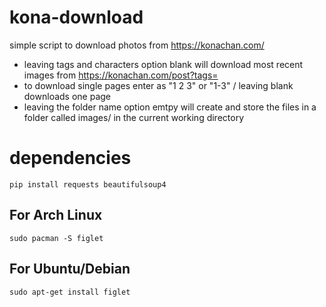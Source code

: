 # kona-download

simple script to download photos from https://konachan.com/

- leaving tags and characters option blank will download most recent images from https://konachan.com/post?tags=
- to download single pages enter as "1 2 3" or "1-3" / leaving blank downloads one page
- leaving the folder name option emtpy will create and store the files in a folder called images/ in the current working directory

# dependencies

```
pip install requests beautifulsoup4
```
## For Arch Linux
```
sudo pacman -S figlet 
```
## For Ubuntu/Debian
```
sudo apt-get install figlet
```
